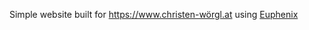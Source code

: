 Simple website built for https://www.christen-wörgl.at using [Euphenix](https://github.com/manveru/euphenix)
